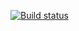 [![Build status](https://ci.appveyor.com/api/projects/status/e228yarna7j1a6jp?svg=true)](https://ci.appveyor.com/project/rubinov2016/aqa2-1-web)